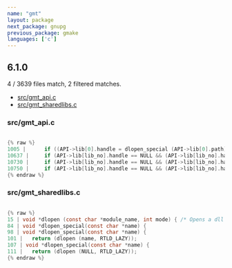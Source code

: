 ```yaml
---
name: "gmt"
layout: package
next_package: gnupg
previous_package: gmake
languages: ['c']
---
```

## 6.1.0
4 / 3639 files match, 2 filtered matches.

 - [src/gmt_api.c](#srcgmt_apic)
 - [src/gmt_sharedlibs.c](#srcgmt_sharedlibsc)

### src/gmt_api.c

```c

{% raw %}
1005 | 		if ((API->lib[0].handle = dlopen_special (API->lib[0].path)) == NULL) {
10637 | 	if (API->lib[lib_no].handle == NULL && (API->lib[lib_no].handle = dlopen (API->lib[lib_no].path, RTLD_LAZY)) == NULL) {	/* Not opened this shared library yet */
10730 | 	if (API->lib[lib_no].handle == NULL && (API->lib[lib_no].handle = dlopen (API->lib[lib_no].path, RTLD_LAZY)) == NULL) {	/* Not opened this shared library yet */
10750 | 	if (API->lib[lib_no].handle == NULL && (API->lib[lib_no].handle = dlopen (API->lib[lib_no].path, RTLD_LAZY)) == NULL) {	/* Not opened this shared library yet */
{% endraw %}

```
### src/gmt_sharedlibs.c

```c

{% raw %}
15 | void *dlopen (const char *module_name, int mode) {	/* Opens a dll file*/
84 | void *dlopen_special(const char *name) {
98 | void *dlopen_special(const char *name) {
101 | 	return (dlopen (name, RTLD_LAZY));
107 | void *dlopen_special(const char *name) {
111 | 	return (dlopen (NULL, RTLD_LAZY));
{% endraw %}

```